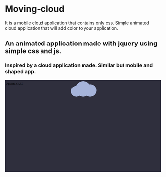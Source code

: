 # Moving-cloud
 It is a mobile cloud application that contains only css.   Simple animated cloud application that will add color to your application.



## An animated application made with jquery using simple css and js.

### Inspired by a cloud application made. Similar but mobile and shaped app.

<img src="blutu.PNG">

